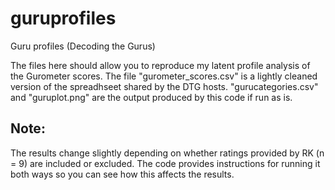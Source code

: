 # guruprofiles
Guru profiles (Decoding the Gurus)

The files here should allow you to reproduce my latent profile analysis of the Gurometer scores. The file "gurometer_scores.csv" is a lightly cleaned version of the spreadhseet shared by the DTG hosts. "gurucategories.csv" and "guruplot.png" are the output produced by this code if run as is.

## Note: 
The results change slightly depending on whether ratings provided by RK (n = 9) are included or excluded. The code provides instructions for running it both ways so you can see how this affects the results.
